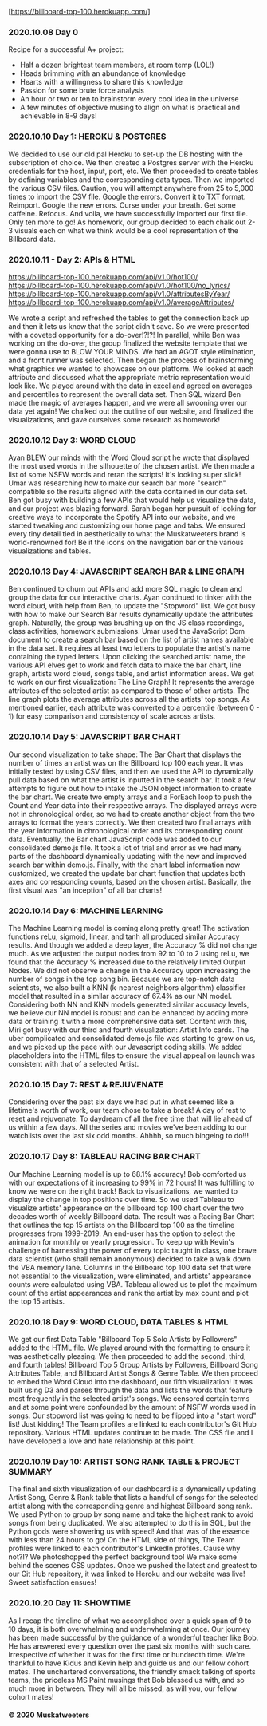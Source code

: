 [https://billboard-top-100.herokuapp.com/]

### 2020.10.08 Day 0
Recipe for a successful A+ project:
* Half a dozen brightest team members, at room temp (LOL!)
* Heads brimming with an abundance of knowledge
* Hearts with a willingness to share this knowledge
* Passion for some brute force analysis
* An hour or two or ten to brainstorm every cool idea in the universe
* A few minutes of objective musing to align on what is practical and achievable in 8-9 days!

### 2020.10.10 Day 1: HEROKU & POSTGRES
We decided to use our old pal Heroku to set-up the DB hosting with the subscription of choice. We then created a Postgres server with the Heroku credentials for the host, input, port, etc.
We then proceeded to create tables by defining variables and the corresponding data types.
Then we imported the various CSV files. Caution, you will attempt anywhere from 25 to 5,000 times to import the CSV file. Google the errors. Convert it to TXT format. Reimport. Google the new errors. Curse under your breath. Get some caffeine. Refocus. And voila, we have successfully imported our first file. Only ten more to go!
As homework, our group decided to each chalk out 2-3 visuals each on what we think would be a cool representation of the Billboard data.

### 2020.10.11 - Day 2: APIs & HTML
https://billboard-top-100.herokuapp.com/api/v1.0/hot100/    
https://billboard-top-100.herokuapp.com/api/v1.0/hot100/no_lyrics/    
https://billboard-top-100.herokuapp.com/api/v1.0/attributesByYear/    
https://billboard-top-100.herokuapp.com/api/v1.0/averageAttributes/    

We wrote a script and refreshed the tables to get the connection back up and then it lets us know that the script didn't save. So we were presented with a coveted opportunity for a do-over!?!?!
In parallel, while Ben was working on the do-over, the group finalized the website template that we were gonna use to BLOW YOUR MINDS. We had an AGOT style elimination, and a front runner was selected. Then began the process of brainstorming what graphics we wanted to showcase on our platform. We looked at each attribute and discussed what the appropriate metric representation would look like. We played around with the data in excel and agreed on averages and percentiles to represent the overall data set. Then SQL wizard Ben made the magic of averages happen, and we were all swooning over our data yet again! We chalked out the outline of our website, and finalized the visualizations, and gave ourselves some research as homework!

### 2020.10.12 Day 3: WORD CLOUD
Ayan BLEW our minds with the Word Cloud script he wrote that displayed the most used words in the silhouette of the chosen artist. We then made a list of some NSFW words and reran the scripts! It's looking super slick!
Umar was researching how to make our search bar more "search" compatible so the results aligned with the data contained in our data set. Ben got busy with building a few APIs that would help us visualize the data, and our project was blazing forward. Sarah began her pursuit of looking for creative ways to incorporate the Spotify API into our website, and we started tweaking and customizing our home page and tabs.
We ensured every tiny detail tied in aesthetically to what the Muskatweeters brand is world-renowned for! Be it the icons on the navigation bar or the various visualizations and tables.

### 2020.10.13 Day 4: JAVASCRIPT SEARCH BAR & LINE GRAPH
Ben continued to churn out APIs and add more SQL magic to clean and group the data for our interactive charts. Ayan continued to tinker with the word cloud, with help from Ben, to update the "Stopword" list.
We got busy with how to make our Search Bar results dynamically update the attributes graph. Naturally, the group was brushing up on the JS class recordings, class activities, homework submissions. Umar used the JavaScript Dom document to create a search bar based on the list of artist names available in the data set. It requires at least two letters to populate the artist's name containing the typed letters. Upon clicking the searched artist name, the various API elves get to work and fetch data to make the bar chart, line graph, artists word cloud, songs table, and artist information areas.
We get to work on our first visualization: The Line Graph! It represents the average attributes of the selected artist as compared to those of other artists. The line graph plots the average attributes across all the artists' top songs. As mentioned earlier, each attribute was converted to a percentile (between 0 - 1) for easy comparison and consistency of scale across artists.

### 2020.10.14 Day 5: JAVASCRIPT BAR CHART
Our second visualization to take shape: The Bar Chart that displays the number of times an artist was on the Billboard top 100 each year. It was initially tested by using CSV files, and then we used the API to dynamically pull data based on what the artist is inputted in the search bar. It took a few attempts to figure out how to intake the JSON object information to create the bar chart. We create two empty arrays and a ForEach loop to push the Count and Year data into their respective arrays. The displayed arrays were not in chronological order, so we had to create another object from the two arrays to format the years correctly. We then created two final arrays with the year information in chronological order and its corresponding count data. Eventually, the Bar chart JavaScript code was added to our consolidated demo.js file. It took a lot of trial and error as we had many parts of the dashboard dynamically updating with the new and improved search bar within demo.js. Finally, with the chart label information now customized, we created the update bar chart function that updates both axes and corresponding counts, based on the chosen artist. Basically, the first visual was "an inception" of all bar charts! 

### 2020.10.14 Day 6: MACHINE LEARNING
The Machine Learning model is coming along pretty great! The activation functions reLu, sigmoid, linear, and tanh all produced similar Accuracy results. And though we added a deep layer,  the Accuracy % did not change much. As we adjusted the output nodes from 92 to 10 to 2 using reLu, we found that the Accuracy % increased due to the relatively limited Output Nodes. We did not observe a change in the Accuracy upon increasing the number of songs in the top song bin.
Because we are top-notch data scientists, we also built a KNN (k-nearest neighbors algorithm) classifier model that resulted in a similar accuracy of 67.4% as our NN model. Considering both NN and KNN models generated similar accuracy levels, we believe our NN model is robust and can be enhanced by adding more data or training it with a more comprehensive data set.
Content with this, Miri got busy with our third and fourth visualization: Artist Info cards. The uber complicated and consolidated demo.js file was starting to grow on us, and we picked up the pace with our Javascript coding skills. We added placeholders into the HTML files to ensure the visual appeal on launch was consistent with that of a selected Artist.

### 2020.10.15 Day 7: REST & REJUVENATE
Considering over the past six days we had put in what seemed like a lifetime's worth of work, our team chose to take a break! A day of rest to reset and rejuvenate. To daydream of all the free time that will lie ahead of us within a few days. All the series and movies we've been adding to our watchlists over the last six odd months. Ahhhh, so much bingeing to do!!!

### 2020.10.17 Day 8: TABLEAU RACING BAR CHART
Our Machine Learning model is up to 68.1% accuracy! Bob comforted us with our expectations of it increasing to 99% in 72 hours! It was fulfilling to know we were on the right track!
Back to visualizations, we wanted to display the change in top positions over time. So we used Tableau to visualize artists' appearance on the billboard top 100 chart over the two decades worth of weekly Billboard data. The result was a Racing Bar Chart that outlines the top 15 artists on the Billboard top 100 as the timeline progresses from 1999-2019. An end-user has the option to select the animation for monthly or yearly progression. To keep up with Kevin's challenge of harnessing the power of every topic taught in class, one brave data scientist (who shall remain anonymous) decided to take a walk down the VBA memory lane. Columns in the Billboard top 100 data set that were not essential to the visualization, were eliminated, and artists' appearance counts were calculated using VBA. Tableau allowed us to plot the maximum count of the artist appearances and rank the artist by max count and plot the top 15 artists.

### 2020.10.18 Day 9: WORD CLOUD, DATA TABLES & HTML
We get our first Data Table "Billboard Top 5 Solo Artists by Followers" added to the HTML file. We played around with the formatting to ensure it was aesthetically pleasing. We then proceeded to add the second, third, and fourth tables! Billboard Top 5 Group Artists by Followers, Billboard Song Attributes Table, and Billboard Artist Songs & Genre Table.
We then proceed to embed the Word Cloud into the dashboard, our fifth visualization! It was built using D3 and parses through the data and lists the words that feature most frequently in the selected artist's songs. We censored certain terms and at some point were confounded by the amount of NSFW words used in songs. Our stopword list was going to need to be flipped into a "start word" list! Just kidding!
The Team profiles are linked to each contributor's Git Hub repository. Various HTML updates continue to be made. The CSS file and I have developed a love and hate relationship at this point.

### 2020.10.19 Day 10: ARTIST SONG RANK TABLE & PROJECT SUMMARY
The final and sixth visualization of our dashboard is a dynamically updating Artist Song, Genre & Rank table that lists a handful of songs for the selected artist along with the corresponding genre and highest Billboard song rank. We used Python to group by song name and take the highest rank to avoid songs from being duplicated. We also attempted to do this in SQL, but the Python gods were showering us with speed! And that was of the essence with less than 24 hours to go!
On the HTML side of things, The Team profiles were linked to each contributor's LinkedIn profiles. Cause why not?!? We photoshopped the perfect background too! We make some behind the scenes CSS updates.
Once we pushed the latest and greatest to our Git Hub repository, it was linked to Heroku and our website was live! Sweet satisfaction ensues!

### 2020.10.20 Day 11: SHOWTIME
As I recap the timeline of what we accomplished over a quick span of 9 to 10 days, it is both overwhelming and underwhelming at once. Our journey has been made successful by the guidance of a wonderful teacher like Bob. He has answered every question over the past six months with such care. Irrespective of whether it was for the first time or hundredth time. We're thankful to have Kidus and Kevin help and guide us and our fellow cohort mates. The unchartered conversations, the friendly smack talking of sports teams, the priceless MS Paint musings that Bob blessed us with,  and so much more in between. They will all be missed, as will you, our fellow cohort mates!

#### © 2020 Muskatweeters
